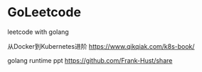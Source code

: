 # GoLeetcode
leetcode with golang

从Docker到Kubernetes进阶
https://www.qikqiak.com/k8s-book/

golang runtime ppt
 https://github.com/Frank-Hust/share

